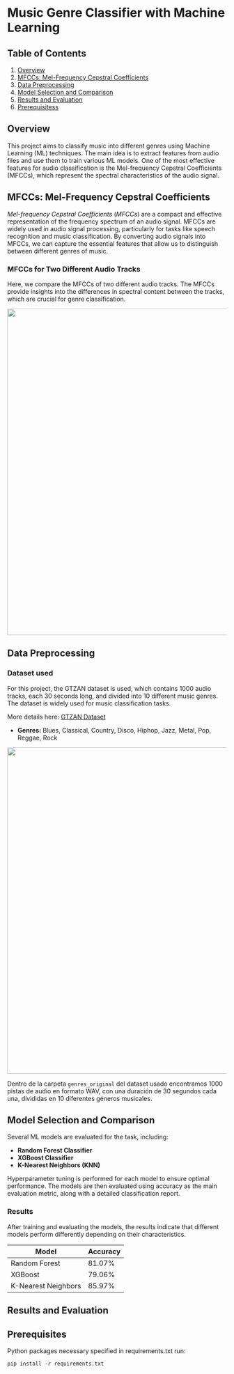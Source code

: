 # Music Genre Classifier with Machine Learning

## Table of Contents
1. [Overview](#overview)
2. [MFCCs: Mel-Frequency Cepstral Coefficients](#mfccs-mel-frequency-cepstral-coefficients)
3. [Data Preprocessing](#data-preprocessing)
5. [Model Selection and Comparison](#model-selection-and-comparison)
6. [Results and Evaluation](#results-and-evaluation)
7. [Prerequisitess](#prerequisites)


## Overview
This project aims to classify music into different genres using Machine Learning (ML) techniques. The main idea is to extract features from audio files and use them to train various ML models. One of the most effective features for audio classification is the Mel-frequency Cepstral Coefficients (MFCCs), which represent the spectral characteristics of the audio signal.

## MFCCs: Mel-Frequency Cepstral Coefficients
*Mel-frequency Cepstral Coefficients* (*MFCCs*) are a compact and effective representation of the frequency spectrum of an audio signal. MFCCs are widely used in audio signal processing, particularly for tasks like speech recognition and music classification. By converting audio signals into MFCCs, we can capture the essential features that allow us to distinguish between different genres of music.

### MFCCs for Two Different Audio Tracks

Here, we compare the MFCCs of two different audio tracks. The MFCCs provide insights into the differences in spectral content between the tracks, which are crucial for genre classification.

<p align="center">
  <img src="https://github.com/user-attachments/assets/5175e1a8-a890-40f0-9010-8e8057b745b1" width="750"/>
</p>

## Data Preprocessing

### Dataset used
For this project, the GTZAN dataset is used, which contains 1000 audio tracks, each 30 seconds long, and divided into 10 different music genres. The dataset is widely used for music classification tasks.

More details here: [GTZAN Dataset](https://www.kaggle.com/datasets/andradaolteanu/gtzan-dataset-music-genre-classification/data)

- **Genres:** Blues, Classical, Country, Disco, Hiphop, Jazz, Metal, Pop, Reggae, Rock
  
<p align="center">
  <img src="https://github.com/user-attachments/assets/aab54d0c-8bd3-43e0-a914-526f6c1a40bb" width="750"/>
</p>

Dentro de la carpeta ```genres_original``` del dataset usado encontramos 1000 pistas de audio en formato WAV, con una duración de 30 segundos cada una, divididas en 10 diferentes géneros musicales. 

## Model Selection and Comparison
Several ML models are evaluated for the task, including:
- **Random Forest Classifier**
- **XGBoost Classifier**
- **K-Nearest Neighbors (KNN)**

Hyperparameter tuning is performed for each model to ensure optimal performance. The models are then evaluated using accuracy as the main evaluation metric, along with a detailed classification report.

### Results
After training and evaluating the models, the results indicate that different models perform differently depending on their characteristics.

| Model            | Accuracy   |
|------------------|------------|
| Random Forest    | 81.07%     |
| XGBoost          | 79.06%     |
| K-Nearest Neighbors | 85.97%   |

## Results and Evaluation

## Prerequisites
Python packages necessary specified in requirements.txt run:
```
pip install -r requirements.txt
```

